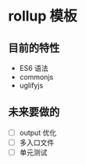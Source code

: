 # rollup 模板

## 目前的特性

- ES6 语法  
- commonjs 
- uglifyjs

## 未来要做的

- [ ] output 优化  
- [ ] 多入口文件
- [ ] 单元测试